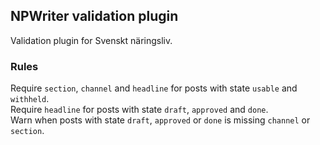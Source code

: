 ## NPWriter validation plugin

Validation plugin for Svenskt näringsliv.

### Rules
Require `section`, `channel` and `headline` for posts with state `usable` and `withheld`.  
Require `headline` for posts with state `draft`, `approved` and `done`.  
Warn when posts with state `draft`, `approved` or `done` is missing `channel` or `section`.
